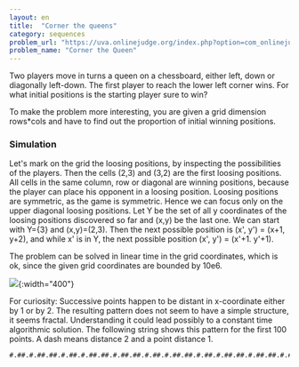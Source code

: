 ```yaml
---
layout: en
title:  "Corner the queens"
category: sequences
problem_url: "https://uva.onlinejudge.org/index.php?option=com_onlinejudge&Itemid=8&page=show_problem&problem=2835"
problem_name: "Corner the Queen"
---
```


Two players move in turns a queen on a chessboard, either left, down or diagonally left-down. The first player to reach the lower left corner wins.  For what initial positions is the starting player sure to win?

To make the problem more interesting, you are given a grid dimension rows*cols and have to find out the proportion of initial winning positions.

### Simulation

Let's mark on the grid the loosing positions, by inspecting the possibilities of the players. Then the cells (2,3) and (3,2) are the first loosing positions. All cells in the same column, row or diagonal are winning positions, because the player can place his opponent in a loosing position. Loosing positions are symmetric, as the game is symmetric.  Hence we can focus only on the upper diagonal loosing positions.  Let Y be the set of all y coordinates of the loosing positions discovered so far and (x,y) be the last one.  We can start with Y={3} and (x,y)=(2,3).  Then the next possible position is (x', y') = (x+1, y+2), and while x' is in Y, the next possible position (x', y') = (x'+1. y'+1).

The problem can be solved in linear time in the grid coordinates, which is ok, since the given grid coordinates are bounded by 10e6.

![]({{site.images}}corner-the-queens.svg){:width="400"}

For curiosity:
Successive points happen to be distant in x-coordinate either by 1 or by 2.  The resulting pattern does not seem to have a simple structure, it seems fractal.  Understanding it could lead possibly to a constant time algorithmic solution.  The following string shows this pattern for the first 100 points. A dash means distance 2 and a point distance 1.

    #.##.#.##.##.#.##.#.##.##.#.##.##.#.##.#.##.##.#.##.#.##.##.#.##.##.#.##.#.##.##.#.##.##.#.##.#.##.#
